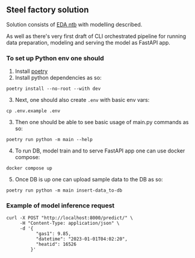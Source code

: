 ## Steel factory solution

Solution consists of [EDA ntb](./ntb/eda.ipynb) with modelling described.

As well as there's very first draft of CLI orchestrated pipeline for running data preparation,
modeling and serving the model as FastAPI app.

### To set up Python env one should

1. Install [poetry](https://python-poetry.org)
2. Install python dependencies as so:
```shell
poetry install --no-root --with dev
```
3. Next, one should also create `.env` with basic env vars:
```shell
cp .env.example .env
```
3. Then one should be able to see basic usage of main.py commands as so:
```shell
poetry run python -m main --help
```
4. To run DB, model train and to serve FastAPI app one can use docker compose:
```shell
docker compose up
```
5. Once DB is up one can upload sample data to the DB as so:
```shell
poetry run python -m main insert-data_to-db
```


### Example of model inference request
```shell
curl -X POST "http://localhost:8000/predict/" \
     -H "Content-Type: application/json" \
     -d '{
           "gas1": 9.85,
           "datetime": "2023-01-01T04:02:20",
           "heatid": 16526
         }'
```
